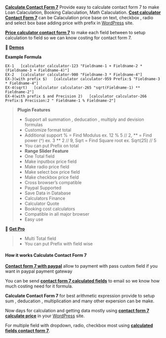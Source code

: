 ﻿
**[Calculate Contact Form 7](https://wordpress.org/plugins/cost-calculator-contact-form-7)** Provide easy to calculate contact form 7 to make Loan Calaculation, Booking Calaculation, Math Calaculation. **[Cost calculator Contact Form 7](https://wordpress.org/plugins/cost-calculator-contact-form-7)** can be Calaculation price base on text, checkbox , radio and select box base adding price with prefix in [WordPress](https://en.wikipedia.org/wiki/WordPress) site.

**[Price calculator contact form 7](https://wordpress.org/plugins/cost-calculator-contact-form-7)** to make each field between to setup calculation to field so we can know costing for contact form 7.

&#128312; **[Demos](http://oceanwebguru.com/oceanwebdemo/cost-calculator-contact-form-7-demo/)**

**Example Formula**

    EX-1   [calculator calculator-123 "Fieldname-1 + Fieldname-2 * (Fieldname-3 + Fieldname-4)"]
    EX-2   [calculator calculator-900 "Fieldname-3 * Fieldname-4"]
    EX-3(with prefix $)   [calculator calculator-959 Prefix:$ "Fieldname-3 * Fieldname-4"]
    EX-4(sqrt)   [calculator calculator-265 "sqrt(Fieldname-1) ** Fieldname-2"]
    EX-4(with prefix $ and Precision 2)   [calculator calculator-266 Prefix:$ Precision:2 " Fieldname-1 % Fieldname-2"]


> **Plugin Features**
>
> * Support all summation , deducation , multiply and devision formulas
> * Customize format total
> * Additional support %  =  Find Modulus ex. 12 % 5 // 2, **  =  Find power (^) ex. 3 ** 2 // 9, Sqrt = Find Square root ex. Sqrt(25) // 5 
> * You can put Prefix on total
> * **Range Slider Feature**
> * One Total field
> * Make inputbox price field
> * Make radio price field
> * Make select box price field
> * Make checkbox price field
> * Cross browser’s compatible
> * Paypal Supported
> * Save Data in Database
> * Calculators Finance 
> * Calculator Quote 
> * Booking cost calculators
> * Compatible in all major browser
> * Easy use

&#128312; **[Get Pro](https://www.xeeshop.com/product/calculate-contact-form-7/)**

> * Multi Total field
> * You can put Prefix with field wise

<h4>How it works Calculate Contact Form 7</h4>


**[Contact form 7 with paypal](https://wordpress.org/plugins/cost-calculator-contact-form-7)** allow to payment with pass custom field if you want in paypal payment gateway

You can be send **[contact form 7 calculated fields](https://wordpress.org/plugins/cost-calculator-contact-form-7)** to email so we know how much costing need for it formula.

**Calculate Contact Form 7** for best arithmetic expression provide to setup sum , deducation , multiplication and many other expersion can be make.


Now days for calculation and getting data mostly using **[contact form 7 calculate price](https://wordpress.org/plugins/cost-calculator-contact-form-7)** in your [WordPress](https://en.wikipedia.org/wiki/WordPress) site.

For multiple field with dropdown, radio, checkbox most using **[calculated fields contact form 7](https://wordpress.org/plugins/cost-calculator-contact-form-7)**.



